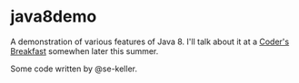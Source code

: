 java8demo
=========

A demonstration of various features of Java 8.
I'll talk about it at a [Coder's Breakfast](http://www.it-agile.de/codersbreakfast/weitere-themen-in-der-zukunft/) somewhen later this summer.

Some code written by @se-keller.
